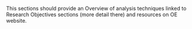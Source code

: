 This sections should provide an Overview of analysis techniques linked to Research Objectives sections 
(more detail there) and resources on OE website. 
